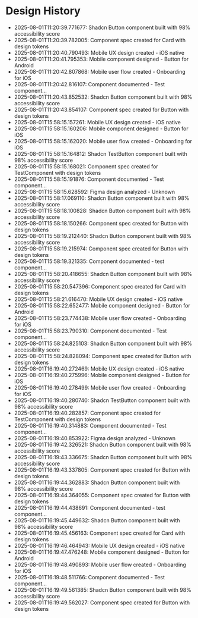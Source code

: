 # Design History

- 2025-08-01T11:20:39.771677: Shadcn Button component built with 98% accessibility score
- 2025-08-01T11:20:39.782005: Component spec created for Card with design tokens
- 2025-08-01T11:20:40.790493: Mobile UX design created - iOS native
- 2025-08-01T11:20:41.795353: Mobile component designed - Button for Android
- 2025-08-01T11:20:42.807868: Mobile user flow created - Onboarding for iOS
- 2025-08-01T11:20:42.816107: Component documented - Test component...
- 2025-08-01T11:20:43.852532: Shadcn Button component built with 98% accessibility score
- 2025-08-01T11:20:43.854107: Component spec created for Button with design tokens
- 2025-08-01T15:58:15.157261: Mobile UX design created - iOS native
- 2025-08-01T15:58:15.160206: Mobile component designed - Button for iOS
- 2025-08-01T15:58:15.162020: Mobile user flow created - Onboarding for iOS
- 2025-08-01T15:58:15.164812: Shadcn TestButton component built with 98% accessibility score
- 2025-08-01T15:58:15.168021: Component spec created for TestComponent with design tokens
- 2025-08-01T15:58:15.191876: Component documented - Test component...
- 2025-08-01T15:58:15.628592: Figma design analyzed - Unknown
- 2025-08-01T15:58:17.069110: Shadcn Button component built with 98% accessibility score
- 2025-08-01T15:58:18.100828: Shadcn Button component built with 98% accessibility score
- 2025-08-01T15:58:18.150266: Component spec created for Button with design tokens
- 2025-08-01T15:58:19.212440: Shadcn Button component built with 98% accessibility score
- 2025-08-01T15:58:19.215974: Component spec created for Button with design tokens
- 2025-08-01T15:58:19.321335: Component documented - test component...
- 2025-08-01T15:58:20.418655: Shadcn Button component built with 98% accessibility score
- 2025-08-01T15:58:20.547396: Component spec created for Card with design tokens
- 2025-08-01T15:58:21.616470: Mobile UX design created - iOS native
- 2025-08-01T15:58:22.652477: Mobile component designed - Button for Android
- 2025-08-01T15:58:23.774438: Mobile user flow created - Onboarding for iOS
- 2025-08-01T15:58:23.790310: Component documented - Test component...
- 2025-08-01T15:58:24.825103: Shadcn Button component built with 98% accessibility score
- 2025-08-01T15:58:24.828094: Component spec created for Button with design tokens
- 2025-08-01T16:19:40.272469: Mobile UX design created - iOS native
- 2025-08-01T16:19:40.275996: Mobile component designed - Button for iOS
- 2025-08-01T16:19:40.278499: Mobile user flow created - Onboarding for iOS
- 2025-08-01T16:19:40.280740: Shadcn TestButton component built with 98% accessibility score
- 2025-08-01T16:19:40.282857: Component spec created for TestComponent with design tokens
- 2025-08-01T16:19:40.314883: Component documented - Test component...
- 2025-08-01T16:19:40.853922: Figma design analyzed - Unknown
- 2025-08-01T16:19:42.326521: Shadcn Button component built with 98% accessibility score
- 2025-08-01T16:19:43.336675: Shadcn Button component built with 98% accessibility score
- 2025-08-01T16:19:43.337805: Component spec created for Button with design tokens
- 2025-08-01T16:19:44.362883: Shadcn Button component built with 98% accessibility score
- 2025-08-01T16:19:44.364055: Component spec created for Button with design tokens
- 2025-08-01T16:19:44.438691: Component documented - test component...
- 2025-08-01T16:19:45.449632: Shadcn Button component built with 98% accessibility score
- 2025-08-01T16:19:45.456163: Component spec created for Card with design tokens
- 2025-08-01T16:19:46.464943: Mobile UX design created - iOS native
- 2025-08-01T16:19:47.476248: Mobile component designed - Button for Android
- 2025-08-01T16:19:48.490893: Mobile user flow created - Onboarding for iOS
- 2025-08-01T16:19:48.511766: Component documented - Test component...
- 2025-08-01T16:19:49.561385: Shadcn Button component built with 98% accessibility score
- 2025-08-01T16:19:49.562027: Component spec created for Button with design tokens
